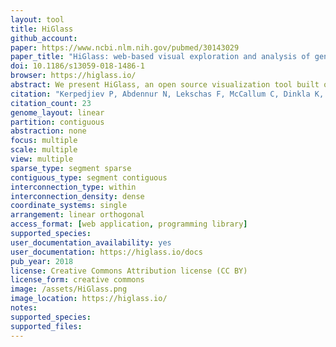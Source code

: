 ```yaml
---
layout: tool 
title: HiGlass
github_account: 
paper: https://www.ncbi.nlm.nih.gov/pubmed/30143029
paper_title: "HiGlass: web-based visual exploration and analysis of genome interaction maps"
doi: 10.1186/s13059-018-1486-1
browser: https://higlass.io/
abstract: We present HiGlass, an open source visualization tool built on web technologies that provides a rich interface for rapid, multiplex, and multiscale navigation of 2D genomic maps alongside 1D genomic tracks, allowing users to combine various data types, synchronize multiple visualization modalities, and share fully customizable views with others. We demonstrate its utility in exploring different experimental conditions, comparing the results of analyses, and creating interactive snapshots to share with collaborators and the broader public. HiGlass is accessible online at http://higlass.io and is also available as a containerized application that can be run on any platform.
citation: "Kerpedjiev P, Abdennur N, Lekschas F, McCallum C, Dinkla K, Strobelt H, et al. HiGlass: web-based visual exploration and analysis of genome interaction maps. Genome Biol. biorxiv.org; 2018;19: 125."
citation_count: 23
genome_layout: linear
partition: contiguous
abstraction: none
focus: multiple
scale: multiple
view: multiple
sparse_type: segment sparse
contiguous_type: segment contiguous
interconnection_type: within
interconnection_density: dense
coordinate_systems: single
arrangement: linear orthogonal
access_format: [web application, programming library]
supported_species: 
user_documentation_availability: yes
user_documentation: https://higlass.io/docs
pub_year: 2018
license: Creative Commons Attribution license (CC BY)
license_form: creative commons
image: /assets/HiGlass.png
image_location: https://higlass.io/
notes: 
supported_species: 
supported_files: 
---
```

